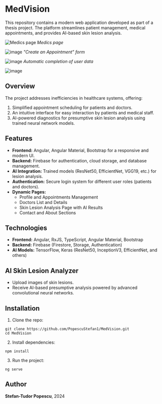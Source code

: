 # MedVision

This repository contains a modern web application developed as part of a thesis project. The platform streamlines patient management, medical appointments, and provides AI-based skin lesion analysis.

![Medics page](https://github.com/user-attachments/assets/083fc280-3b35-4f88-a2a4-68d5842470a1)
_Medics page_

![image](https://github.com/user-attachments/assets/12604af0-7e0c-4299-a272-209b82215b3f)
_"Create an Appointment" form_

![image](https://github.com/user-attachments/assets/83ea602f-7b03-4c1d-a261-0ff10e11bdb1)
_Automatic completion of user data_

![image](https://github.com/user-attachments/assets/766161e0-d3a6-49e3-ad0f-c283dad600ab)



## Overview

The project addresses inefficiencies in healthcare systems, offering:
1. Simplified appointment scheduling for patients and doctors.
2. An intuitive interface for easy interaction by patients and medical staff.
3. AI-powered diagnostics for presumptive skin lesion analysis using trained neural network models.

## Features

- **Frontend:** Angular, Angular Material, Bootstrap for a responsive and modern UI.
- **Backend:** Firebase for authentication, cloud storage, and database management.
- **AI Integration:** Trained models (ResNet50, EfficientNet, VGG19, etc.) for lesion analysis.
- **Authentication:** Secure login system for different user roles (patients and doctors).
- **Dynamic Pages:**
    - Profile and Appointments Management
    - Doctors List and Details
    - Skin Lesion Analysis Page with AI Results
    - Contact and About Sections

## Technologies

- **Frontend:** Angular, RxJS, TypeScript, Angular Material, Bootstrap
- **Backend:** Firebase (Firestore, Storage, Authentication)
- **AI Models:** TensorFlow, Keras (ResNet50, InceptionV3, EfficientNet, and others)

## AI Skin Lesion Analyzer

- Upload images of skin lesions.
- Receive AI-based presumptive analysis powered by advanced convolutional neural networks.

## Installation

1. Clone the repo:
```
git clone https://github.com/PopescuStefan1/MedVision.git
cd MedVision
```

2. Install dependencies:
```
npm install
```

3. Run the project:
```
ng serve
```

## Author
**Stefan-Tudor Popescu**, 2024
